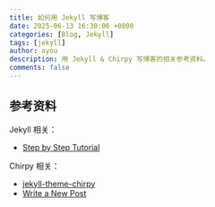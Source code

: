 ```yaml
---
title: 如何用 Jekyll 写博客
date: 2025-06-13 16:30:00 +0800
categories: [Blog, Jekyll]
tags: [jekyll]
author: ayou
description: 用 Jekyll & Chirpy 写博客的相关参考资料。
comments: false
---
```



## 参考资料
Jekyll 相关：
 - [Step by Step Tutorial](https://jekyllrb.com/docs/step-by-step/01-setup/)

Chirpy 相关：
 - [jekyll-theme-chirpy](https://github.com/cotes2020/jekyll-theme-chirpy/)
 - [Write a New Post](https://chirpy.cotes.page/posts/write-a-new-post/)
